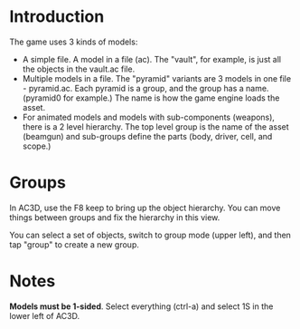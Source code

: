 # Introduction #

The game uses 3 kinds of models:

  * A simple file. A model in a file (ac). The "vault", for example, is just all the objects in the vault.ac file.
  * Multiple models in a file. The "pyramid" variants are 3 models in one file - pyramid.ac. Each pyramid is a group, and the group has a name. (pyramid0 for example.) The name is how the game engine loads the asset.
  * For animated models and models with sub-components (weapons), there is a 2 level hierarchy. The top level group is the name of the asset (beamgun) and sub-groups define the parts (body, driver, cell, and scope.)

# Groups #

In AC3D, use the F8 keep to bring up the object hierarchy. You can move things between groups and fix the hierarchy in this view.

You can select a set of objects, switch to group mode (upper left), and then tap "group" to create a new group.

# Notes #

**Models must be 1-sided**. Select everything (ctrl-a) and select 1S in the lower left of AC3D.